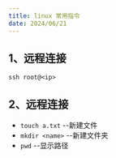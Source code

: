 ```yaml
---
title: linux 常用指令
date: 2024/06/21
---
```


## 1、远程连接

```
ssh root@<ip>
```

## 2、远程连接

- `touch a.txt` --新建文件
- `mkdir <name>` --新建文件夹
- `pwd` --显示路径

